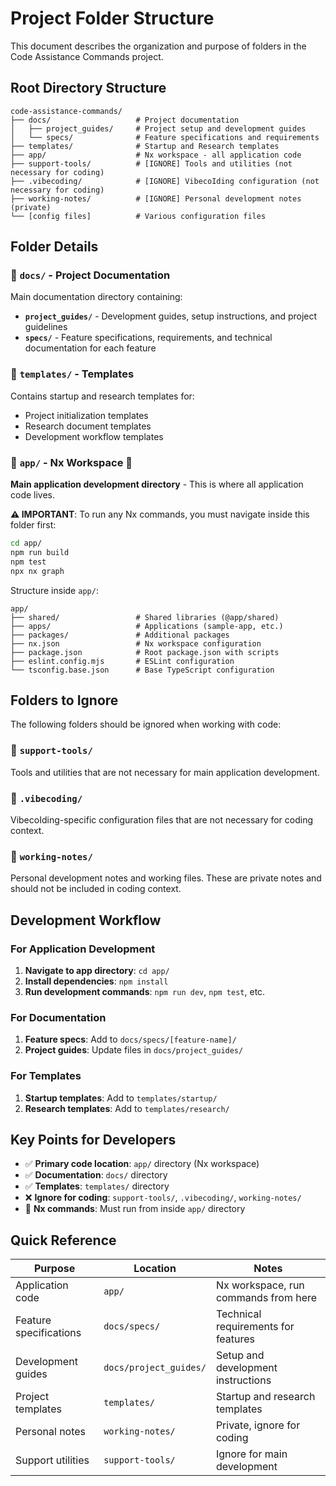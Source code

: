 # Project Folder Structure

This document describes the organization and purpose of folders in the Code Assistance Commands project.

## Root Directory Structure

```
code-assistance-commands/
├── docs/                   # Project documentation
│   ├── project_guides/     # Project setup and development guides
│   └── specs/              # Feature specifications and requirements
├── templates/              # Startup and Research templates
├── app/                    # Nx workspace - all application code
├── support-tools/          # [IGNORE] Tools and utilities (not necessary for coding)
├── .vibecoding/            # [IGNORE] VibecoIding configuration (not necessary for coding)
├── working-notes/          # [IGNORE] Personal development notes (private)
└── [config files]          # Various configuration files
```

## Folder Details

### 📁 `docs/` - Project Documentation
Main documentation directory containing:
- **`project_guides/`** - Development guides, setup instructions, and project guidelines
- **`specs/`** - Feature specifications, requirements, and technical documentation for each feature

### 📁 `templates/` - Templates
Contains startup and research templates for:
- Project initialization templates
- Research document templates
- Development workflow templates

### 📁 `app/` - Nx Workspace 🚀
**Main application development directory** - This is where all application code lives.

**⚠️ IMPORTANT**: To run any Nx commands, you must navigate inside this folder first:
```bash
cd app/
npm run build
npm test
npx nx graph
```

Structure inside `app/`:
```
app/
├── shared/                 # Shared libraries (@app/shared)
├── apps/                   # Applications (sample-app, etc.)
├── packages/               # Additional packages
├── nx.json                 # Nx workspace configuration
├── package.json            # Root package.json with scripts
├── eslint.config.mjs       # ESLint configuration
└── tsconfig.base.json      # Base TypeScript configuration
```

## Folders to Ignore

The following folders should be ignored when working with code:

### 🚫 `support-tools/`
Tools and utilities that are not necessary for main application development.

### 🚫 `.vibecoding/`
VibecoIding-specific configuration files that are not necessary for coding context.

### 🚫 `working-notes/`
Personal development notes and working files. These are private notes and should not be included in coding context.

## Development Workflow

### For Application Development
1. **Navigate to app directory**: `cd app/`
2. **Install dependencies**: `npm install`
3. **Run development commands**: `npm run dev`, `npm test`, etc.

### For Documentation
1. **Feature specs**: Add to `docs/specs/[feature-name]/`
2. **Project guides**: Update files in `docs/project_guides/`

### For Templates
1. **Startup templates**: Add to `templates/startup/`
2. **Research templates**: Add to `templates/research/`

## Key Points for Developers

- ✅ **Primary code location**: `app/` directory (Nx workspace)
- ✅ **Documentation**: `docs/` directory
- ✅ **Templates**: `templates/` directory
- ❌ **Ignore for coding**: `support-tools/`, `.vibecoding/`, `working-notes/`
- 🔧 **Nx commands**: Must run from inside `app/` directory

## Quick Reference

| Purpose | Location | Notes |
|---------|----------|-------|
| Application code | `app/` | Nx workspace, run commands from here |
| Feature specifications | `docs/specs/` | Technical requirements for features |
| Development guides | `docs/project_guides/` | Setup and development instructions |
| Project templates | `templates/` | Startup and research templates |
| Personal notes | `working-notes/` | Private, ignore for coding |
| Support utilities | `support-tools/` | Ignore for main development |